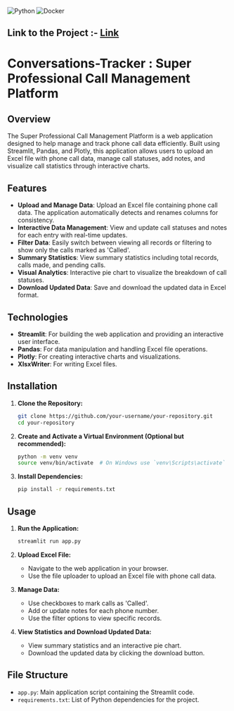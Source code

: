 ![Python](https://img.shields.io/badge/python-3670A0?style=for-the-badge&logo=python&logoColor=ffdd54) ![Docker](https://img.shields.io/badge/docker-%230db7ed.svg?style=for-the-badge&logo=docker&logoColor=white)

## Link to the Project :- [Link]()

# Conversations-Tracker :  Super Professional Call Management Platform

## Overview

The Super Professional Call Management Platform is a web application designed to help manage and track phone call data efficiently. Built using Streamlit, Pandas, and Plotly, this application allows users to upload an Excel file with phone call data, manage call statuses, add notes, and visualize call statistics through interactive charts.

## Features

- **Upload and Manage Data**: Upload an Excel file containing phone call data. The application automatically detects and renames columns for consistency.
- **Interactive Data Management**: View and update call statuses and notes for each entry with real-time updates.
- **Filter Data**: Easily switch between viewing all records or filtering to show only the calls marked as 'Called'.
- **Summary Statistics**: View summary statistics including total records, calls made, and pending calls.
- **Visual Analytics**: Interactive pie chart to visualize the breakdown of call statuses.
- **Download Updated Data**: Save and download the updated data in Excel format.

## Technologies

- **Streamlit**: For building the web application and providing an interactive user interface.
- **Pandas**: For data manipulation and handling Excel file operations.
- **Plotly**: For creating interactive charts and visualizations.
- **XlsxWriter**: For writing Excel files.

## Installation

1. **Clone the Repository:**

    ```bash
    git clone https://github.com/your-username/your-repository.git
    cd your-repository
    ```

2. **Create and Activate a Virtual Environment (Optional but recommended):**

    ```bash
    python -m venv venv
    source venv/bin/activate  # On Windows use `venv\Scripts\activate`
    ```

3. **Install Dependencies:**

    ```bash
    pip install -r requirements.txt
    ```

## Usage

1. **Run the Application:**

    ```bash
    streamlit run app.py
    ```

2. **Upload Excel File:**
   - Navigate to the web application in your browser.
   - Use the file uploader to upload an Excel file with phone call data.

3. **Manage Data:**
   - Use checkboxes to mark calls as 'Called'.
   - Add or update notes for each phone number.
   - Use the filter options to view specific records.

4. **View Statistics and Download Updated Data:**
   - View summary statistics and an interactive pie chart.
   - Download the updated data by clicking the download button.

## File Structure

- `app.py`: Main application script containing the Streamlit code.
- `requirements.txt`: List of Python dependencies for the project.

